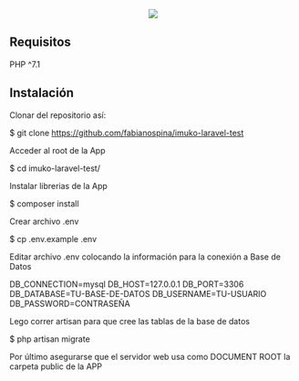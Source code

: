 <p align="center"><img src="https://laravel.com/assets/img/components/logo-laravel.svg"></p>

## Requisitos

PHP ^7.1

## Instalación

Clonar del repositorio así:

$ git clone https://github.com/fabianospina/imuko-laravel-test

Acceder al root de la App

$ cd imuko-laravel-test/

Instalar librerias de la App

$ composer install

Crear archivo .env

$ cp .env.example .env

Editar archivo .env colocando la información para la conexión a Base de Datos

DB_CONNECTION=mysql
DB_HOST=127.0.0.1
DB_PORT=3306
DB_DATABASE=TU-BASE-DE-DATOS
DB_USERNAME=TU-USUARIO
DB_PASSWORD=CONTRASEÑA

Lego correr artisan para que cree las tablas de la base de datos

$ php artisan migrate

Por último asegurarse que el servidor web usa como DOCUMENT ROOT la carpeta public de la APP
